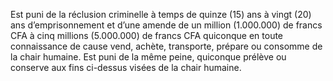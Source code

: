 Est puni de la réclusion criminelle à temps de quinze (15) ans à vingt (20) ans d’emprisonnement et d’une amende de un million (1.000.000) de francs CFA à cinq millions (5.000.000) de francs CFA quiconque en toute connaissance de cause vend, achète, transporte, prépare ou consomme de la chair humaine.
Est puni de la même peine, quiconque prélève ou conserve aux fins ci-dessus visées de la chair humaine.